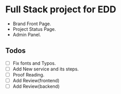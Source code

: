 # Full Stack project for EDD

- Brand Front Page.
- Project Status Page.
- Admin Panel.

## Todos

- [ ] Fix fonts and Typos.
- [ ] Add New service and its steps.
- [ ] Proof Reading.
- [ ] Add Review(frontend)
- [ ] Add Review(backend)
